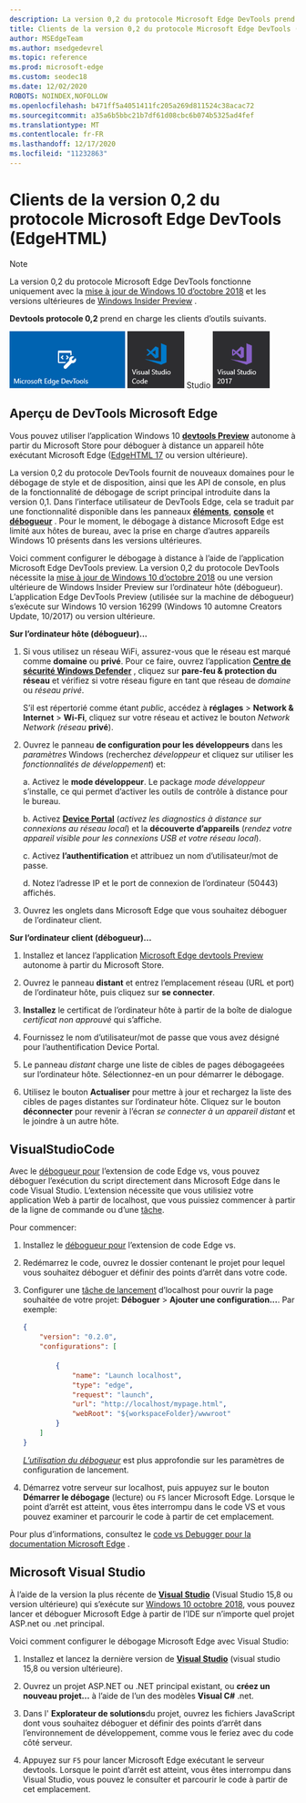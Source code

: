 ```yaml
---
description: La version 0,2 du protocole Microsoft Edge DevTools prend en charge les clients d’outils suivants.
title: Clients de la version 0,2 du protocole Microsoft Edge DevTools (EdgeHTML)
author: MSEdgeTeam
ms.author: msedgedevrel
ms.topic: reference
ms.prod: microsoft-edge
ms.custom: seodec18
ms.date: 12/02/2020
ROBOTS: NOINDEX,NOFOLLOW
ms.openlocfilehash: b471ff5a4051411fc205a269d811524c38acac72
ms.sourcegitcommit: a35a6b5bbc21b7df61d08cbc6b074b5325ad4fef
ms.translationtype: MT
ms.contentlocale: fr-FR
ms.lasthandoff: 12/17/2020
ms.locfileid: "11232863"
---
```

# Clients de la version 0,2 du protocole Microsoft Edge DevTools (EdgeHTML)  

> [!NOTE]
> La version 0,2 du protocole Microsoft Edge DevTools fonctionne uniquement avec la [mise à jour de Windows 10 d’octobre 2018](/windows/uwp/whats-new/windows-10-build-17763) et les versions ultérieures de [Windows Insider Preview](https://insider.windows.com/en-us/getting-started/) .  

**Devtools protocole 0,2** prend en charge les clients d’outils suivants.

[ ![ Microsoft Edge devtools Preview](../media/microsoft-edge-devtools.png)](#microsoft-edge-devtools-preview) [ ![ Visual Studio code Visual](../media/visual-studio-code.png)](#visual-studio-code) Studio [ ![ 15,8](../media/visual-studio-2017.png)](#microsoft-visual-studio)

## Aperçu de DevTools Microsoft Edge

Vous pouvez utiliser l’application Windows 10 [**devtools Preview**](https://www.microsoft.com/store/p/microsoft-edge-devtools-preview/9mzbfrmz0mnj?activetab=pivot%3aoverviewtab) autonome à partir du Microsoft Store pour déboguer à distance un appareil hôte exécutant Microsoft Edge ([EdgeHTML 17](../../dev-guide/index.md) ou version ultérieure).

La version 0,2 du protocole DevTools fournit de nouveaux domaines pour le débogage de style et de disposition, ainsi que les API de console, en plus de la fonctionnalité de débogage de script principal introduite dans la version 0,1. Dans l’interface utilisateur de DevTools Edge, cela se traduit par une fonctionnalité disponible dans les panneaux [**éléments**](../../devtools-guide/elements.md), [**console**](../../devtools-guide/console.md) et [**débogueur**](../../devtools-guide/debugger.md) . Pour le moment, le débogage à distance Microsoft Edge est limité aux hôtes de bureau, avec la prise en charge d’autres appareils Windows 10 présents dans les versions ultérieures.

Voici comment configurer le débogage à distance à l’aide de l’application Microsoft Edge DevTools preview. La version 0,2 du protocole DevTools nécessite la [mise à jour de Windows 10 d’octobre 2018](/windows/uwp/whats-new/windows-10-build-17763) ou une version ultérieure de Windows Insider Preview sur l’ordinateur hôte (débogueur). L’application Edge DevTools Preview (utilisée sur la machine de débogueur) s’exécute sur Windows 10 version 16299 (Windows 10 automne Creators Update, 10/2017) ou version ultérieure.

**Sur l’ordinateur hôte (débogueur)...**

1. Si vous utilisez un réseau WiFi, assurez-vous que le réseau est marqué comme **domaine** ou **privé**. Pour ce faire, ouvrez l’application [**Centre de sécurité Windows Defender**](/windows/security/threat-protection/windows-defender-security-center/windows-defender-security-center) , cliquez sur **pare-feu & protection du réseau** et vérifiez si votre réseau figure en tant que réseau de *domaine* ou *réseau privé*. 

    S’il est répertorié comme étant *public*, accédez à **réglages**  >  **Network & Internet**  >  **Wi-Fi**, cliquez sur votre réseau et activez le bouton *Network Network (réseau* **privé**).

2. Ouvrez le panneau **de configuration pour les développeurs** dans les *paramètres* Windows (recherchez *développeur* et cliquez sur utiliser les *fonctionnalités de développement*) et: 

    a. Activez le **mode développeur**. Le package *mode développeur* s’installe, ce qui permet d’activer les outils de contrôle à distance pour le bureau.

    b. Activez [**Device Portal**](/windows/uwp/debug-test-perf/device-portal) (*activez les diagnostics à distance sur connexions au réseau local*) et la **découverte d’appareils** (*rendez votre appareil visible pour les connexions USB et votre réseau local*).

    c. Activez **l’authentification** et attribuez un nom d’utilisateur/mot de passe.

    d. Notez l’adresse IP et le port de connexion de l’ordinateur (50443) affichés.

3. Ouvrez les onglets dans Microsoft Edge que vous souhaitez déboguer de l’ordinateur client.

**Sur l’ordinateur client (débogueur)...**

1.  Installez et lancez l’application [Microsoft Edge devtools Preview](https://www.microsoft.com/store/p/microsoft-edge-devtools-preview/9mzbfrmz0mnj?activetab=pivot%3aoverviewtab) autonome à partir du Microsoft Store.

2. Ouvrez le panneau **distant** et entrez l’emplacement réseau (URL et port) de l’ordinateur hôte, puis cliquez sur **se connecter**.

3. **Installez** le certificat de l’ordinateur hôte à partir de la boîte de dialogue *certificat non approuvé* qui s’affiche.

4. Fournissez le nom d’utilisateur/mot de passe que vous avez désigné pour l’authentification Device Portal.

5. Le panneau *distant* charge une liste de cibles de pages débogageées sur l’ordinateur hôte. Sélectionnez-en un pour démarrer le débogage.

6. Utilisez le bouton **Actualiser** pour mettre à jour et rechargez la liste des cibles de pages distantes sur l’ordinateur hôte. Cliquez sur le bouton **déconnecter** pour revenir à l’écran *se connecter à un appareil distant* et le joindre à un autre hôte.

## VisualStudioCode

Avec le [débogueur pour](https://marketplace.visualstudio.com/items?itemName=msjsdiag.debugger-for-edge) l’extension de code Edge vs, vous pouvez déboguer l’exécution du script directement dans Microsoft Edge dans le code Visual Studio. L’extension nécessite que vous utilisiez votre application Web à partir de localhost, que vous puissiez commencer à partir de la ligne de commande ou d’une [tâche](https://code.visualstudio.com/docs/editor/tasks).

Pour commencer:

1. Installez le [débogueur pour](https://marketplace.visualstudio.com/items?itemName=msjsdiag.debugger-for-edge) l’extension de code Edge vs.

2. Redémarrez le code, ouvrez le dossier contenant le projet pour lequel vous souhaitez déboguer et définir des points d’arrêt dans votre code.

3. Configurer une [tâche de lancement](https://code.visualstudio.com/docs/editor/debugging#_launch-configurations) d’localhost pour ouvrir la page souhaitée de votre projet: **Déboguer**  >  **Ajouter une configuration...**. Par exemple:

    ```json
    {
        "version": "0.2.0",
        "configurations": [

            {
                "name": "Launch localhost",
                "type": "edge",
                "request": "launch",
                "url": "http://localhost/mypage.html",
                "webRoot": "${workspaceFolder}/wwwroot"
            }
        ]
    }
    ```

    [*L’utilisation du débogueur*](https://github.com/Microsoft/vscode-edge-debug2#using-the-debugger) est plus approfondie sur les paramètres de configuration de lancement. 

4. Démarrez votre serveur sur localhost, puis appuyez sur le bouton **Démarrer le débogage** (lecture) ou `F5` lancer Microsoft Edge. Lorsque le point d’arrêt est atteint, vous êtes interrompu dans le code VS et vous pouvez examiner et parcourir le code à partir de cet emplacement.

Pour plus d’informations, consultez le [code vs Debugger pour la documentation Microsoft Edge](https://github.com/Microsoft/vscode-edge-debug2#----vs-code---debugger-for-microsoft-edge--) .

## Microsoft Visual Studio

À l’aide de la version la plus récente de [**Visual Studio**](https://www.visualstudio.com) (Visual Studio 15,8 ou version ultérieure) qui s’exécute sur [Windows 10 octobre 2018](/windows/uwp/whats-new/windows-10-build-17763), vous pouvez lancer et déboguer Microsoft Edge à partir de l’IDE sur n’importe quel projet ASP.net ou .net principal.

Voici comment configurer le débogage Microsoft Edge avec Visual Studio:

1.  Installez et lancez la dernière version de [**Visual Studio**](https://www.visualstudio.com/) (visual studio 15,8 ou version ultérieure).

2. Ouvrez un projet ASP.NET ou .NET principal existant, ou **créez un nouveau projet...** à l’aide de l’un des modèles **Visual C#** .net.

3. Dans l' **Explorateur de solutions**du projet, ouvrez les fichiers JavaScript dont vous souhaitez déboguer et définir des points d’arrêt dans l’environnement de développement, comme vous le feriez avec du code côté serveur.

4. Appuyez sur `F5` pour lancer Microsoft Edge exécutant le serveur devtools. Lorsque le point d’arrêt est atteint, vous êtes interrompu dans Visual Studio, vous pouvez le consulter et parcourir le code à partir de cet emplacement.
